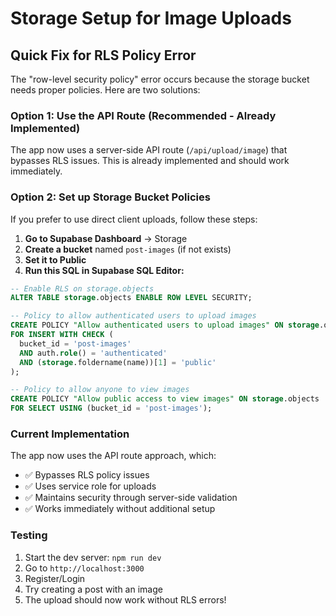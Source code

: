 # Storage Setup for Image Uploads

## Quick Fix for RLS Policy Error

The "row-level security policy" error occurs because the storage bucket needs proper policies. Here are two solutions:

### Option 1: Use the API Route (Recommended - Already Implemented)

The app now uses a server-side API route (`/api/upload/image`) that bypasses RLS issues. This is already implemented and should work immediately.

### Option 2: Set up Storage Bucket Policies

If you prefer to use direct client uploads, follow these steps:

1. **Go to Supabase Dashboard** → Storage
2. **Create a bucket** named `post-images` (if not exists)
3. **Set it to Public**
4. **Run this SQL in Supabase SQL Editor:**

```sql
-- Enable RLS on storage.objects
ALTER TABLE storage.objects ENABLE ROW LEVEL SECURITY;

-- Policy to allow authenticated users to upload images
CREATE POLICY "Allow authenticated users to upload images" ON storage.objects
FOR INSERT WITH CHECK (
  bucket_id = 'post-images' 
  AND auth.role() = 'authenticated'
  AND (storage.foldername(name))[1] = 'public'
);

-- Policy to allow anyone to view images
CREATE POLICY "Allow public access to view images" ON storage.objects
FOR SELECT USING (bucket_id = 'post-images');
```

### Current Implementation

The app now uses the API route approach, which:
- ✅ Bypasses RLS policy issues
- ✅ Uses service role for uploads
- ✅ Maintains security through server-side validation
- ✅ Works immediately without additional setup

### Testing

1. Start the dev server: `npm run dev`
2. Go to `http://localhost:3000`
3. Register/Login
4. Try creating a post with an image
5. The upload should now work without RLS errors!
